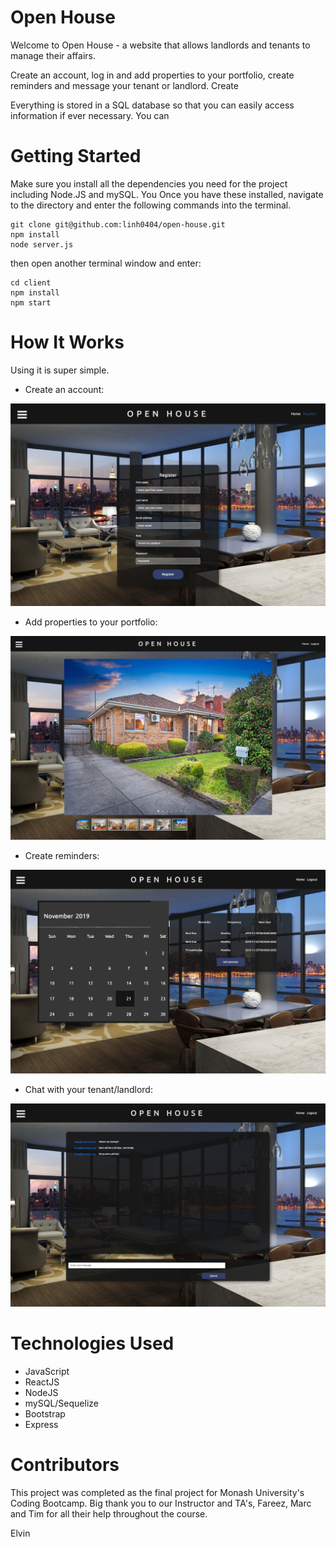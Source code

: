 # Open House
Welcome to Open House - a website that allows landlords and tenants to manage their affairs.

Create an account, log in and add properties to your portfolio, create reminders and message your tenant or landlord. Create

Everything is stored in a SQL database so that you can easily access information if ever necessary. You can

# Getting Started
Make sure you install all the dependencies you need for the project including Node.JS and mySQL. You
Once you have these installed, navigate to the directory and enter the following commands into the terminal. 

```
git clone git@github.com:linh0404/open-house.git
npm install 
node server.js
```

then open another terminal window and enter:

```
cd client
npm install
npm start
```


# How It Works
Using it is super simple. 

- Create an account:

![GitHub Logo](/client/public/images/screenshot1.png)

- Add properties to your portfolio:

![GitHub Logo](/client/public/images/screenshot2.png)

- Create reminders:

![GitHub Logo](/client/public/images/screenshot3.png)

- Chat with your tenant/landlord:

![GitHub Logo](/client/public/images/screenshot4.png)


# Technologies Used

- JavaScript
- ReactJS
- NodeJS
- mySQL/Sequelize
- Bootstrap
- Express 


# Contributors
This project was completed as the final project for Monash University's Coding Bootcamp. Big thank you to our Instructor and TA's, Fareez, Marc and Tim for all their help throughout the course. 

Elvin 


